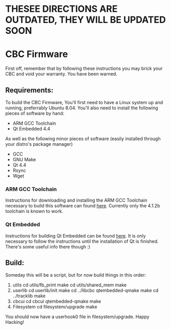 THESEE DIRECTIONS ARE OUTDATED, THEY WILL BE UPDATED SOON
=========================================================

CBC Firmware
============
First off, remember that by following these instructions you may brick your CBC and void your warranty.  You have been warned.

Requirements:
-------------
To build the CBC Firmware, You'll first need to have a Linux system up and running, preferrably Ubuntu 8.04.  You'll also need to install the following pieces of software by hand:

* ARM GCC Toolchain
* Qt Embedded 4.4

As well as the following minor pieces of software (easily installed through your distro's package manager)

* GCC
* GNU Make
* Qt 4.4
* Rsync
* Wget

### ARM GCC Toolchain ###
Instructions for downloading and installing the ARM GCC Toolchain necessary to build this software can found [here](http://wiki.chumby.com/mediawiki/index.php/GNU_Toolchain).  Currently only the 4.1.2b toolchain is known to work.

### Qt Embedded ###
Instructions for building Qt Embedded can be found [here](http://www.jespersaur.com/drupal/node/30).  It is only necessary to follow the instructions until the installation of Qt is finished.  There's some useful info there though :)

Build:
---------
Someday this will be a script, but for now build things in this order:


1.  utils
        cd utils/fb_print
        make
        cd utils/shared_mem
        make
2.  userlib
        cd userlib/init
        make
        cd ../libcbc
        qtembedded-qmake
        make
        cd ../tracklib
        make
3.  cbcui
        cd cbcui
        qtembedded-qmake
        make
4.  Filesystem
        cd filesystem/upgrade
        make

You should now have a userhook0 file in filesystem/upgrade.  Happy Hacking!

